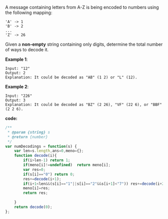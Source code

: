 ﻿A message containing letters from A-Z is being encoded to numbers using the following mapping:
```
'A' -> 1
'B' -> 2
...
'Z' -> 26
```

Given a **non-empty** string containing only digits, determine the total number of ways to decode it.

**Example 1**:
```
Input: "12"
Output: 2
Explanation: It could be decoded as "AB" (1 2) or "L" (12).
```

**Example 2**:
```
Input: "226"
Output: 3
Explanation: It could be decoded as "BZ" (2 26), "VF" (22 6), or "BBF" (2 2 6).
```

**code:**

```js
/**
 * @param {string} s
 * @return {number}
 */
var numDecodings = function(s) {
    var len=s.length,ans=0,meno={};
    function decode(i){
        if(i>len-1) return 1;
        if(meno[i]!=undefined)  return meno[i];
        var res=0;
        if(s[i]=="0") return 0;
        res+=decode(i+1);
        if(i+1<len&&(s[i]=="1"||s[i]=="2"&&s[i+1]<"7")) res+=decode(i+2);
        meno[i]=res;
        return res;
        
    }
    return decode(0);
};
```